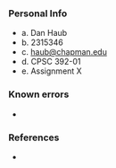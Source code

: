 ### Personal Info
* a. Dan Haub
* b. 2315346
* c. haub@chapman.edu
* d. CPSC 392-01
* e. Assignment X


### Known errors
* 
### References
* 